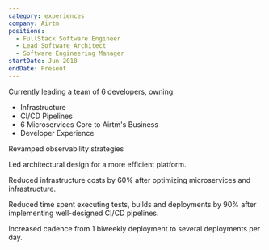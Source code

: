 ```yaml
---
category: experiences
company: Airtm
positions:
  - FullStack Software Engineer
  - Lead Software Architect
  - Software Engineering Manager
startDate: Jun 2018
endDate: Present
---
```


Currently leading a team of 6 developers, owning:

- Infrastructure
- CI/CD Pipelines
- 6 Microservices Core to Airtm's Business
- Developer Experience

Revamped observability strategies

Led architectural design for a more efficient platform.

Reduced infrastructure costs by 60% after optimizing microservices and infrastructure.

Reduced time spent executing tests, builds and deployments by 90% after implementing well-designed CI/CD pipelines.

Increased cadence from 1 biweekly deployment to several deployments per day.
